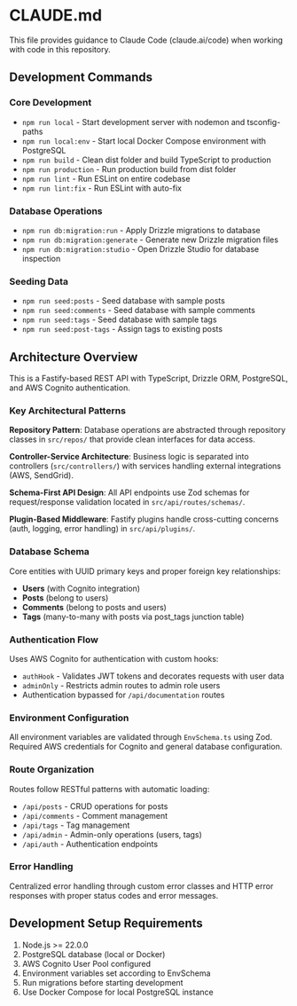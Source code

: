 # CLAUDE.md

This file provides guidance to Claude Code (claude.ai/code) when working with code in this repository.

## Development Commands

### Core Development
- `npm run local` - Start development server with nodemon and tsconfig-paths
- `npm run local:env` - Start local Docker Compose environment with PostgreSQL
- `npm run build` - Clean dist folder and build TypeScript to production
- `npm run production` - Run production build from dist folder
- `npm run lint` - Run ESLint on entire codebase
- `npm run lint:fix` - Run ESLint with auto-fix

### Database Operations
- `npm run db:migration:run` - Apply Drizzle migrations to database
- `npm run db:migration:generate` - Generate new Drizzle migration files
- `npm run db:migration:studio` - Open Drizzle Studio for database inspection

### Seeding Data
- `npm run seed:posts` - Seed database with sample posts
- `npm run seed:comments` - Seed database with sample comments  
- `npm run seed:tags` - Seed database with sample tags
- `npm run seed:post-tags` - Assign tags to existing posts

## Architecture Overview

This is a Fastify-based REST API with TypeScript, Drizzle ORM, PostgreSQL, and AWS Cognito authentication.

### Key Architectural Patterns

**Repository Pattern**: Database operations are abstracted through repository classes in `src/repos/` that provide clean interfaces for data access.

**Controller-Service Architecture**: Business logic is separated into controllers (`src/controllers/`) with services handling external integrations (AWS, SendGrid).

**Schema-First API Design**: All API endpoints use Zod schemas for request/response validation located in `src/api/routes/schemas/`.

**Plugin-Based Middleware**: Fastify plugins handle cross-cutting concerns (auth, logging, error handling) in `src/api/plugins/`.

### Database Schema
Core entities with UUID primary keys and proper foreign key relationships:
- **Users** (with Cognito integration)
- **Posts** (belong to users)
- **Comments** (belong to posts and users)
- **Tags** (many-to-many with posts via post_tags junction table)

### Authentication Flow
Uses AWS Cognito for authentication with custom hooks:
- `authHook` - Validates JWT tokens and decorates requests with user data
- `adminOnly` - Restricts admin routes to admin role users
- Authentication bypassed for `/api/documentation` routes

### Environment Configuration
All environment variables are validated through `EnvSchema.ts` using Zod. Required AWS credentials for Cognito and general database configuration.

### Route Organization
Routes follow RESTful patterns with automatic loading:
- `/api/posts` - CRUD operations for posts
- `/api/comments` - Comment management
- `/api/tags` - Tag management  
- `/api/admin` - Admin-only operations (users, tags)
- `/api/auth` - Authentication endpoints

### Error Handling
Centralized error handling through custom error classes and HTTP error responses with proper status codes and error messages.

## Development Setup Requirements

1. Node.js >= 22.0.0
2. PostgreSQL database (local or Docker)
3. AWS Cognito User Pool configured
4. Environment variables set according to EnvSchema
5. Run migrations before starting development
6. Use Docker Compose for local PostgreSQL instance